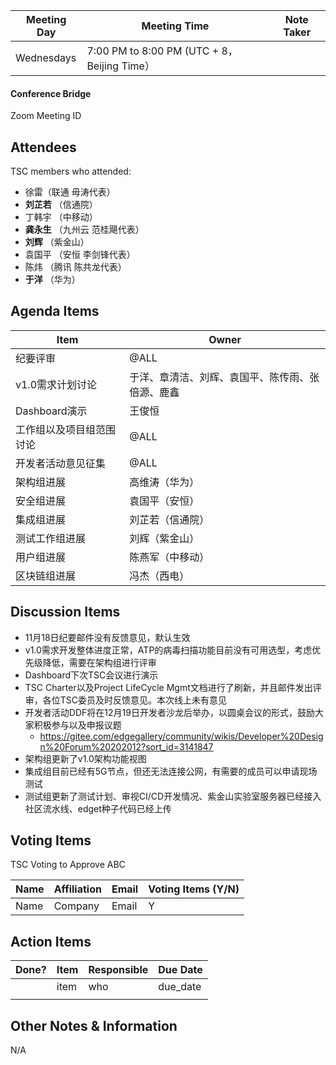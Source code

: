 | Meeting Day | Meeting Time                                | Note Taker |
| ----------- | ------------------------------------------- | ---------- |
| Wednesdays  | 7:00 PM to 8:00 PM (UTC + 8，Beijing Time） |            |

#### Conference Bridge

Zoom Meeting ID



## Attendees

TSC members who attended:

- 徐雷（联通 毋涛代表）
-  **刘芷若**     （信通院）     
- 丁韩宇       （中移动）    
-  **龚永生**     （九州云 范桂飓代表）      
-  **刘辉**     （紫金山）    
- 袁国平   （安恒 李剑锋代表） 
- 陈炜   （腾讯 陈共龙代表）   
-  **于洋**      （华为）    

## Agenda Items

| Item                     | Owner                                            |
| ------------------------ | ------------------------------------------------ |
| 纪要评审                 | @ALL                                             |
| v1.0需求计划讨论         | 于洋、章清洁、刘辉、袁国平、陈传雨、张倍源、鹿鑫 |
| Dashboard演示            | 王俊恒                                           |
| 工作组以及项目组范围讨论 | @ALL                                             |
| 开发者活动意见征集       | @ALL                                             |
| 架构组进展               | 高维涛（华为）                                   |
| 安全组进展               | 袁国平（安恒）                                   |
| 集成组进展               | 刘芷若（信通院）                                 |
| 测试工作组进展           | 刘辉（紫金山）                                   |
| 用户组进展               | 陈燕军（中移动）                                 |
| 区块链组进展             | 冯杰（西电）                                     |


## Discussion Items

- 11月18日纪要邮件没有反馈意见，默认生效
- v1.0需求开发整体进度正常，ATP的病毒扫描功能目前没有可用选型，考虑优先级降低，需要在架构组进行评审
- Dashboard下次TSC会议进行演示
- TSC Charter以及Project LifeCycle Mgmt文档进行了刷新，并且邮件发出评审，各位TSC委员及时反馈意见。本次线上未有意见
- 开发者活动DDF将在12月19日开发者沙龙后举办，以圆桌会议的形式，鼓励大家积极参与以及申报议题
    - https://gitee.com/edgegallery/community/wikis/Developer%20Design%20Forum%20202012?sort_id=3141847
- 架构组更新了v1.0架构功能视图
- 集成组目前已经有5G节点，但还无法连接公网，有需要的成员可以申请现场测试
- 测试组更新了测试计划、审视CI/CD开发情况、紫金山实验室服务器已经接入社区流水线、edget种子代码已经上传

## Voting Items

TSC Voting to Approve ABC

| **Name** | **Affiliation** | **Email** | **Voting Items (Y/N)** |
| -------- | --------------- | --------- | ---------------------- |
| Name     | Company         | Email     | Y                      |


## Action Items

| Done? | Item | Responsible | Due Date |
| ----- | ---- | ----------- | -------- |
|       | item | who         | due_date |
|       |      |             |          |

## Other Notes & Information

N/A
